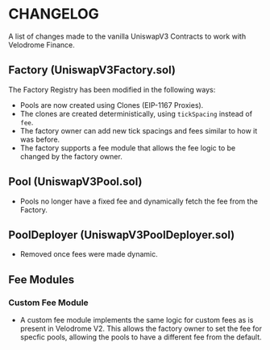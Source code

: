# CHANGELOG

A list of changes made to the vanilla UniswapV3 Contracts to work with Velodrome Finance.

## Factory (UniswapV3Factory.sol)

The Factory Registry has been modified in the following ways:
- Pools are now created using Clones (EIP-1167 Proxies). 
- The clones are created deterministically, using `tickSpacing` instead of `fee`. 
- The factory owner can add new tick spacings and fees similar to how it was before. 
- The factory supports a fee module that allows the fee logic to be changed by the factory owner.

## Pool (UniswapV3Pool.sol)
- Pools no longer have a fixed fee and dynamically fetch the fee from the Factory.

## PoolDeployer (UniswapV3PoolDeployer.sol)
- Removed once fees were made dynamic.

## Fee Modules

### Custom Fee Module
- A custom fee module implements the same logic for custom fees as is present in Velodrome V2. This allows the factory owner to set the fee for specfic pools, allowing the pools to have a different fee from the default. 